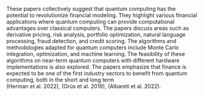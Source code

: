 These papers collectively suggest that quantum computing has the potential to revolutionize financial modeling. 
They highlight various financial applications where quantum computing can provide computational advantages over classical computers. 
The papers discuss areas such as derivative pricing, risk analysis, portfolio optimization, natural language processing, fraud detection, and credit scoring. 
The algorithms and methodologies adapted for quantum computers include Monte Carlo integration, optimization, and machine learning. 
The feasibility of these algorithms on near-term quantum computers with different hardware implementations is also explored. 
The papers emphasize that finance is expected to be one of the first industry sectors to benefit from quantum computing, both in the short and long term  
(Herman et al. 2022), (Orús et al. 2019), (Albareti et al. 2022).